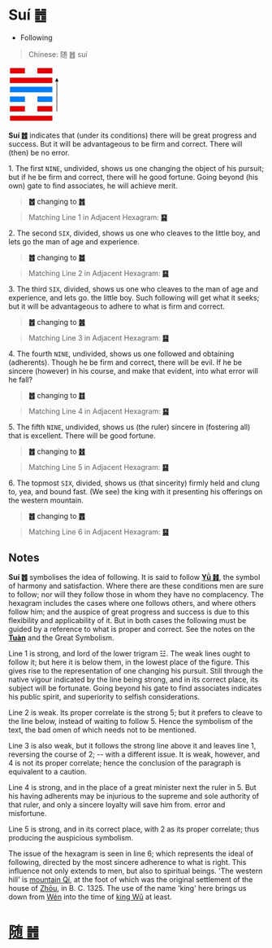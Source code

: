 # Suí ䷐

* Following

> Chinese: 随 ䷐ suí

<a id="p-93"/>

<img src="shapes/17.10.jpg" width="101" alt="随">

**Suí ䷐** indicates that (under its conditions) there will be great progress and success. But it will be advantageous to be firm and correct. There will (then) be no error.

1.<a id="17.1"/> The first `NINE`, undivided, shows us one changing the object of his pursuit; but if he be firm and correct, there will he good fortune. Going beyond (his own) gate to find associates, he will achieve merit.

> **䷐** changing to [**䷬**](e89083cui.md)

> Matching Line 1 in Adjacent Hexagram: [**䷑**](e89b8agu.md#18.1)

2.<a id="17.2"/> The second `SIX`, divided, shows us one who cleaves to the little boy, and lets go the man of age and experience.

> **䷐** changing to [**䷹**](e58591dui.md)

> Matching Line 2 in Adjacent Hexagram: [**䷑**](e89b8agu.md#18.2)

3.<a id="17.3"/> The third `SIX`, divided, shows us one who cleaves to the man of age and experience, and lets go. the little boy. Such following will get what it seeks; but it will be advantageous to adhere to what is firm and correct.

> **䷐** changing to [**䷰**](e99da9ge.md)

> Matching Line 3 in Adjacent Hexagram: [**䷑**](e89b8agu.md#18.3)

4.<a id="17.4"/> The fourth `NINE`, undivided, shows us one followed and obtaining (adherents). Though he be firm and correct, there will be evil. If he be sincere (however) in his course, and make that evident, into what error will he fall?

> **䷐** changing to [**䷂**](e5b1afzhun.md)

> Matching Line 4 in Adjacent Hexagram: [**䷑**](e89b8agu.md#18.4)

<a id="p-94"/>

5.<a id="17.5"/> The fifth `NINE`, undivided, shows us (the ruler) sincere in (fostering all) that is excellent. There will be good fortune.

> **䷐** changing to [**䷲**](e99c87zhen.md)

> Matching Line 5 in Adjacent Hexagram: [**䷑**](e89b8agu.md#18.5)

6.<a id="17.6"/> The topmost `SIX`, divided, shows us (that sincerity) firmly held and clung to, yea, and bound fast. (We see) the king with it presenting his offerings on the western mountain.

> **䷐** changing to [**䷘**](e697a0e5a684wuwang.md)

> Matching Line 6 in Adjacent Hexagram: [**䷑**](e89b8agu.md#18.6)

## Notes

**Suí ䷐** symbolises the idea of following. It is said to follow [**Yǜ ䷏**](e8b1abyu.md), the symbol of harmony and satisfaction.
Where there are these conditions men are sure to follow; nor will they follow those in whom they have no complacency.
The hexagram includes the cases where one follows others, and where others follow him;
and the auspice of great progress and success is due to this flexibility and applicability of it.
But in both cases the following must be guided by a reference to what is proper and correct. See the notes on the [**Tuàn**](https://ctext.org/book-of-changes/tuan-zhuan) and the Great Symbolism.

Line 1 is strong, and lord of the lower trigram ☳. The weak lines ought to follow it; but here it is below them, in the lowest place of the figure. This gives rise to the representation of one changing his pursuit. Still through the native vigour indicated by the line being strong, and in its correct place, its subject will be fortunate. Going beyond his gate to find associates indicates his public spirit, and superiority to selfish considerations.

Line 2 is weak. Its proper correlate is the strong 5; but it prefers to cleave to the line below, instead of waiting to follow 5. Hence the symbolism of the text, the bad omen of which needs not to be mentioned.

Line 3 is also weak, but it follows the strong line above it and leaves line 1, reversing the course of 2; -- with a different issue. It is weak, however, and 4 is not its proper correlate; hence the conclusion of the paragraph is equivalent to a caution.

Line 4 is strong, and in the place of a great minister next the ruler in 5. But his having adherents may be injurious to the supreme and sole authority of that ruler, and only a sincere loyalty will save him from. error and misfortune.

Line 5 is strong, and in its correct place, with 2 as its proper correlate; thus producing the auspicious symbolism.

The issue of the hexagram is seen in line 6; which represents the ideal of following, directed by the most sincere adherence to what is right. This influence not only extends to men, but also to spiritual beings. 'The western hill' is [mountain Qí](https://en.wikipedia.org/wiki/Qishan_County), at the foot of which was the original settlement of the house of [Zhōu](https://en.wikipedia.org/wiki/Zhou_dynasty), in B. C. 1325. The use of the name 'king' here brings us down from [Wén](https://en.wikipedia.org/wiki/King_Wen_of_Zhou) into the time of [king Wǔ](https://en.wikipedia.org/wiki/King_Wu_of_Zhou) at least.

# [随 ䷐](e99a8fsui_cn.md)

